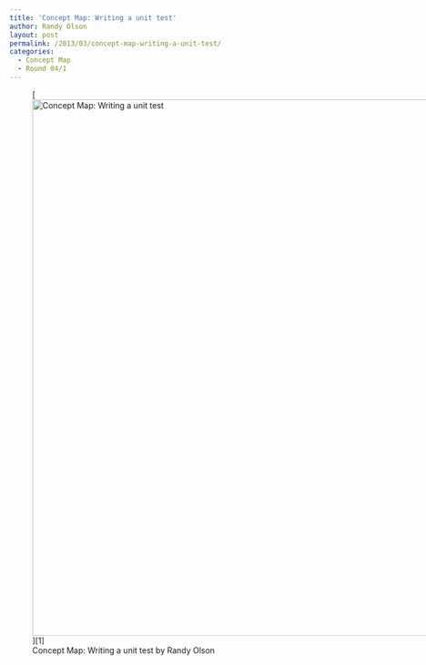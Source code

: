 ```yaml
---
title: 'Concept Map: Writing a unit test'
author: Randy Olson
layout: post
permalink: /2013/03/concept-map-writing-a-unit-test/
categories:
  - Concept Map
  - Round 04/1
---
```

<figure id="attachment_1947" style="width: 707px;" class="wp-caption aligncenter">[<img src="http://teaching.software-carpentry.org/wp-content/uploads/2013/03/IMG_20130327_144743-768x1024.jpg" alt="Concept Map: Writing a unit test" width="707" height="942" class="size-large wp-image-1947" />][1]<figcaption class="wp-caption-text">Concept Map: Writing a unit test by Randy Olson</figcaption></figure>

 [1]: http://teaching.software-carpentry.org/wp-content/uploads/2013/03/IMG_20130327_144743.jpg